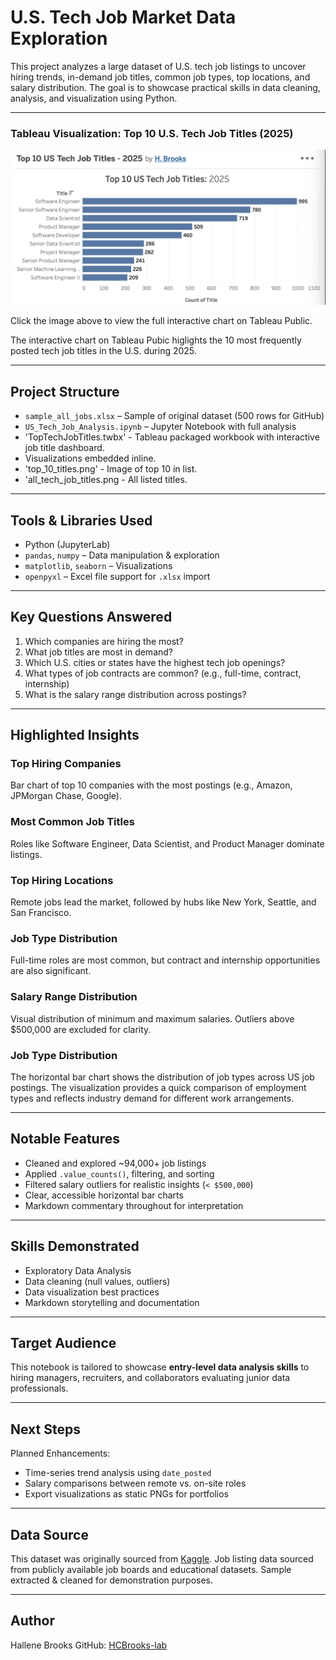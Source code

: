 # U.S. Tech Job Market Data Exploration 

This project analyzes a large dataset of U.S. tech job listings to uncover hiring trends, in-demand job titles, common job types, top locations, and salary distribution. The goal is to showcase practical skills in data cleaning, analysis, and visualization using Python.

---

### Tableau Visualization: Top 10 U.S. Tech Job Titles (2025)

[![Top 10 Tech Job Titles Chart](top_10_titles.png)](https://public.tableau.com/app/profile/h.brooks/viz/Top10USTechJobTitles-2025_17519064026340/Sheet1)

Click the image above to view the full interactive chart on Tableau Public.

The interactive chart on Tableau Pubic higlights the 10 most frequently posted tech job titles in the U.S. during 2025. 

---

## Project Structure

- `sample_all_jobs.xlsx` – Sample of original dataset (500 rows for GitHub)
- `US_Tech_Job_Analysis.ipynb` – Jupyter Notebook with full analysis
- 'TopTechJobTitles.twbx' - Tableau packaged workbook with interactive job title
  dashboard. 
- Visualizations embedded inline.
- 'top_10_titles.png' - Image of top 10 in list.
- 'all_tech_job_titles.png - All listed titles. 

---

## Tools & Libraries Used

-  Python (JupyterLab)
- `pandas`, `numpy` – Data manipulation & exploration
- `matplotlib`, `seaborn` – Visualizations 
- `openpyxl` – Excel file support for `.xlsx` import 

---

## Key Questions Answered

1. Which companies are hiring the most? 
2. What job titles are most in demand? 
3. Which U.S. cities or states have the highest tech job openings?
4. What types of job contracts are common? (e.g., full-time, contract, internship)
5. What is the salary range distribution across postings?

---

## Highlighted Insights

### Top Hiring Companies
Bar chart of top 10 companies with the most postings (e.g., Amazon, JPMorgan Chase, Google).

### Most Common Job Titles
Roles like Software Engineer, Data Scientist, and Product Manager dominate listings.  

### Top Hiring Locations
Remote jobs lead the market, followed by hubs like New York, Seattle, and San Francisco.

### Job Type Distribution
Full-time roles are most common, but contract and internship opportunities are also significant.

### Salary Range Distribution
Visual distribution of minimum and maximum salaries. Outliers above $500,000 are excluded for clarity.

### Job Type Distribution 
The horizontal bar chart shows the distribution of job types across US job postings. The
visualization provides a quick comparison of employment types and reflects industry demand for different work arrangements. 

---

## Notable Features

- Cleaned and explored ~94,000+ job listings
- Applied `.value_counts()`, filtering, and sorting
- Filtered salary outliers for realistic insights (`< $500,000`)
- Clear, accessible horizontal bar charts
- Markdown commentary throughout for interpretation

---

## Skills Demonstrated

- Exploratory Data Analysis 
- Data cleaning (null values, outliers)
- Data visualization best practices
- Markdown storytelling and documentation

---

## Target Audience

This notebook is tailored to showcase **entry-level data analysis skills** to hiring managers, recruiters, and collaborators evaluating junior data professionals.

---

## Next Steps

Planned Enhancements:
- Time-series trend analysis using `date_posted`
- Salary comparisons between remote vs. on-site roles
- Export visualizations as static PNGs for portfolios

---

## Data Source

This dataset was originally sourced from [Kaggle](https://www.kaggle.com/). 
Job listing data sourced from publicly available job boards and educational datasets. Sample extracted & cleaned for demonstration purposes. 

---

## Author

Hallene Brooks 
GitHub: [HCBrooks-lab](https://github.com/HCBrooks-lab)
